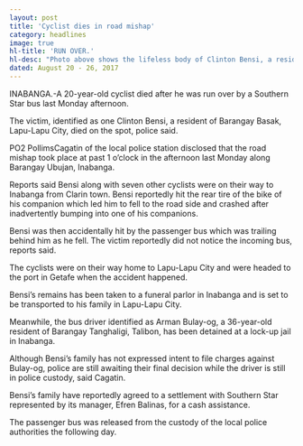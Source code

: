 ```yaml
---
layout: post
title: 'Cyclist dies in road mishap'
category: headlines
image: true
hl-title: 'RUN OVER.'
hl-desc: "Photo above shows the lifeless body of Clinton Bensi, a resident of Basak, Lapulapu City and his bicycle. Below photo showed Bensi being dragged by the tires of the bus. The 20-year old cyclist figured in a road mishap last Monday afternoon in Barangay Ubujan, Inabanga. Bensi was ran over by a Southern Star unit after he hit the rear bike of his companion’s bicycle."
dated: August 20 - 26, 2017
---
```


INABANGA.-A 20-year-old cyclist died after he was run over by a Southern Star bus last Monday afternoon.

The victim, identified as one Clinton Bensi, a resident of Barangay Basak, Lapu-Lapu City, died on the spot, police said.

PO2 PollimsCagatin of the local police station disclosed that the road mishap took place at past 1 o’clock in the afternoon last Monday along Barangay Ubujan, Inabanga.

Reports said Bensi along with seven other cyclists were on their way to Inabanga from Clarin town. 
Bensi reportedly hit the rear tire of the bike of his companion which led him to fell to the road side and crashed after inadvertently bumping into one of his companions.

Bensi was then accidentally hit by the passenger bus which was trailing behind him as he fell.
The victim reportedly did not notice the incoming bus, reports said.

The cyclists were on their way home to Lapu-Lapu City and were headed to the port in Getafe when the accident happened.

Bensi’s remains has been taken to a funeral parlor in Inabanga and is set to be transported to his family in Lapu-Lapu City.


Meanwhile, the bus driver identified as Arman Bulay-og, a 36-year-old resident of Barangay Tanghaligi, Talibon, has been detained at a lock-up jail in Inabanga.

Although Bensi’s family has not expressed intent to file charges against Bulay-og, police are still awaiting their final decision while the driver is still in police custody, said Cagatin.

Bensi’s family have reportedly agreed to a settlement with Southern Star represented by its manager, Efren Balinas, for a cash assistance.

The passenger bus was released from the custody of the local police authorities the following day.
